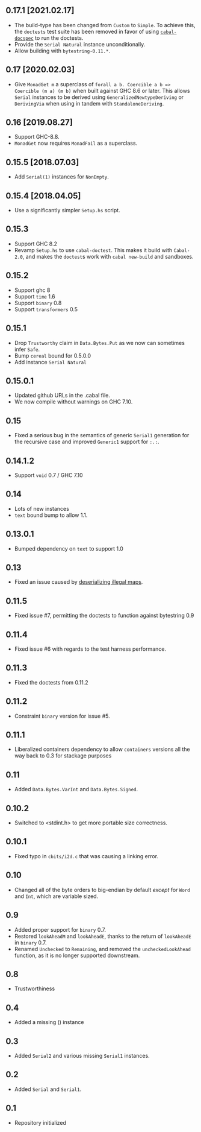 0.17.1 [2021.02.17]
-------------------
* The build-type has been changed from `Custom` to `Simple`.
  To achieve this, the `doctests` test suite has been removed in favor of using
  [`cabal-docspec`](https://github.com/phadej/cabal-extras/tree/master/cabal-docspec)
  to run the doctests.
* Provide the `Serial Natural` instance unconditionally.
* Allow building with `bytestring-0.11.*`.

0.17 [2020.02.03]
-----------------
* Give `MonadGet m` a superclass of
  `forall a b. Coercible a b => Coercible (m a) (m b)` when built against
  GHC 8.6 or later. This allows `Serial` instances to be derived using
  `GeneralizedNewtypeDeriving` or `DerivingVia` when using in tandem with
  `StandaloneDeriving`.

0.16 [2019.08.27]
-----------------
* Support GHC-8.8.
* `MonadGet` now requires `MonadFail` as a superclass.

0.15.5 [2018.07.03]
-------------------
* Add `Serial(1)` instances for `NonEmpty`.

0.15.4 [2018.04.05]
-------------------
* Use a significantly simpler `Setup.hs` script.

0.15.3
------
* Support GHC 8.2
* Revamp `Setup.hs` to use `cabal-doctest`. This makes it build
  with `Cabal-2.0`, and makes the `doctest`s work with `cabal new-build` and
  sandboxes.

0.15.2
------
* Support ghc 8
* Support `time` 1.6
* Support `binary` 0.8
* Support `transformers` 0.5

0.15.1
------
* Drop `Trustworthy` claim in `Data.Bytes.Put` as we now can sometimes infer `Safe`.
* Bump `cereal` bound for 0.5.0.0
* Add instance `Serial Natural`

0.15.0.1
--------
* Updated github URLs in the .cabal file.
* We now compile without warnings on GHC 7.10.

0.15
----
* Fixed a serious bug in the semantics of generic `Serial1` generation for the recursive case and improved `Generic1` support for `:.:`.

0.14.1.2
--------
* Support `void` 0.7 / GHC 7.10

0.14
----
* Lots of new instances
* `text` bound bump to allow 1.1.

0.13.0.1
--------
* Bumped dependency on `text` to support 1.0

0.13
----
* Fixed an issue caused by [deserializing illegal maps](http://www.reddit.com/r/haskell/comments/1q4r3b/mindbending_behavior_for_deserialization_in/).

0.11.5
------
* Fixed issue #7, permitting the doctests to function against bytestring 0.9

0.11.4
------
* Fixed issue #6 with regards to the test harness performance.

0.11.3
------
* Fixed the doctests from 0.11.2

0.11.2
------
* Constraint `binary` version for issue #5.

0.11.1
------
* Liberalized containers dependency to allow `containers` versions all the way back to 0.3 for stackage purposes

0.11
----
* Added `Data.Bytes.VarInt` and `Data.Bytes.Signed`.

0.10.2
------
* Switched to <stdint.h> to get more portable size correctness.

0.10.1
------
* Fixed typo in `cbits/i2d.c` that was causing a linking error.

0.10
----
* Changed all of the byte orders to big-endian by default *except* for `Word` and `Int`, which are variable sized.

0.9
-----
* Added proper support for `binary` 0.7.
* Restored `lookAheadM` and `lookAheadE`, thanks to the return of `lookAheadE` in `binary` 0.7.
* Renamed `Unchecked` to `Remaining`, and removed the `uncheckedLookAhead` function, as it is no longer supported downstream.

0.8
-----
* Trustworthiness

0.4
---
* Added a missing () instance

0.3
-----
* Added `Serial2` and various missing `Serial1` instances.

0.2
---
* Added `Serial` and `Serial1`.

0.1
---
* Repository initialized

